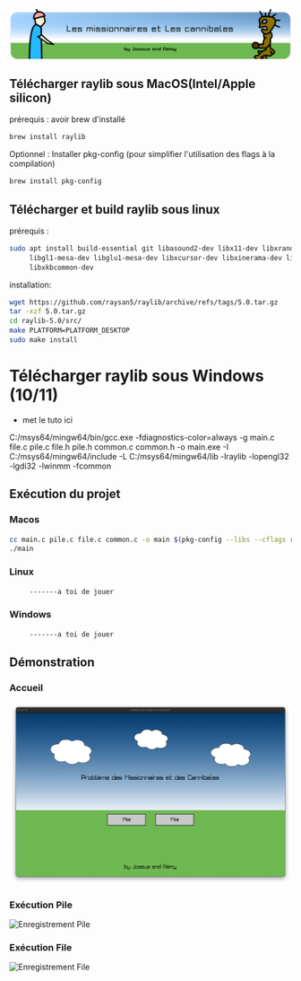 ![Problème des missionnaires et des cannibales](assets/banner.svg)

## Télécharger raylib sous MacOS(Intel/Apple silicon)
prérequis : avoir brew d'installé

```bash
brew install raylib
```
Optionnel : Installer pkg-config (pour simplifier l'utilisation des flags à la compilation)
```bash
brew install pkg-config
```

## Télécharger et build raylib sous linux

prérequis :
```bash
sudo apt install build-essential git libasound2-dev libx11-dev libxrandr-dev libxi-dev \
     libgl1-mesa-dev libglu1-mesa-dev libxcursor-dev libxinerama-dev libwayland-dev \
     libxkbcommon-dev
```

installation:
```bash
wget https://github.com/raysan5/raylib/archive/refs/tags/5.0.tar.gz
tar -xzf 5.0.tar.gz
cd raylib-5.0/src/
make PLATFORM=PLATFORM_DESKTOP
sudo make install
```

# Télécharger raylib sous Windows (10/11)

* met le tuto ici

 C:/msys64/mingw64/bin/gcc.exe -fdiagnostics-color=always -g main.c file.c pile.c file.h pile.h common.c common.h -o main.exe -I C:/msys64/mingw64/include -L C:/msys64/mingw64/lib -lraylib -lopengl32 -lgdi32 -lwinmm -fcommon

 ## Exécution du projet

 ### Macos
```bash
cc main.c pile.c file.c common.c -o main $(pkg-config --libs --cflags raylib)
./main
```
### Linux
```bash
     -------a toi de jouer
```
### Windows
```bash
     -------a toi de jouer
```
## Démonstration

### Accueil 
![Capture d'écran de l'accueil de l'app](assets/main.png)

### Exécution Pile
![Enregistrement Pile](assets/PILE.gif)

### Exécution File 
![Enregistrement File](assets/FILE.gif)